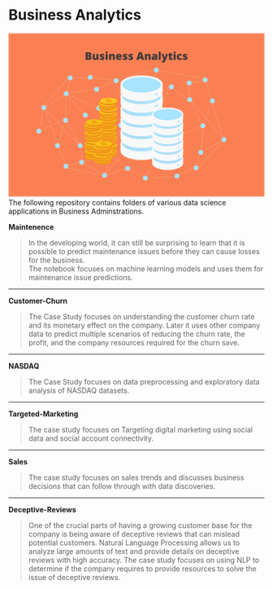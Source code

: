 # Business Analytics

![](banner.png)
The following repository contains folders of various data science applications in Business Adminstrations.

 **Maintenence**  
> In the developing world, it can still be surprising to learn that it is possible to predict maintenance issues before they can cause losses for the business.    
> The notebook focuses on machine learning models and uses them for maintenance issue predictions.
---
 **Customer-Churn** 
> The Case Study focuses on understanding the customer churn rate and its monetary effect on the company. Later it uses other company data to predict multiple 
> scenarios of reducing the churn rate, the profit, and the company resources required for the churn save.
---
 **NASDAQ**  
> The Case Study focuses on data preprocessing and exploratory data analysis of NASDAQ datasets.
---
 **Targeted-Marketing**  
> The case study focuses on Targeting digital marketing using social data and social account connectivity.
---
 **Sales**  
> The case study focuses on sales trends and discusses business decisions that can follow through with data discoveries.
---
 **Deceptive-Reviews**  
> One of the crucial parts of having a growing customer base for the company is being aware of deceptive reviews that can mislead potential customers. 
> Natural Language Processing allows us to analyze large amounts of text and provide details on deceptive reviews with high accuracy. The case study focuses on 
> using NLP to determine if the company requires to provide resources to solve the issue of deceptive reviews.

